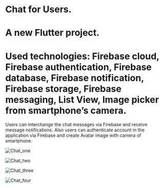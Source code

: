 # Chat for Users.

# A new Flutter project.

 # Used technologies: Firebase cloud, Firebase authentication, Firebase database, Firebase notification, Firebase storage, Firebase messaging, List View, Image picker from smartphone’s camera.
 

Users can interchange the chat messages via Firebase and receive message notifications. Also users can authenticate account in the application via Firebase and create Avatar image with camera of smartphone.



![Chat_one](https://github.com/VasylDvorak/chat_app/assets/106032465/6690d7ec-a5ca-41b1-ba6b-95961b957500)


![Chat_two](https://github.com/VasylDvorak/chat_app/assets/106032465/3441527d-a2f8-4de2-a349-b70e2b037f58)


![Chat_three](https://github.com/VasylDvorak/chat_app/assets/106032465/d79f40f8-d18d-4b11-8c9d-17f63bca3828)



![Chat_four](https://github.com/VasylDvorak/chat_app/assets/106032465/7e6c4493-28df-4c73-869d-afb33e549d94)



